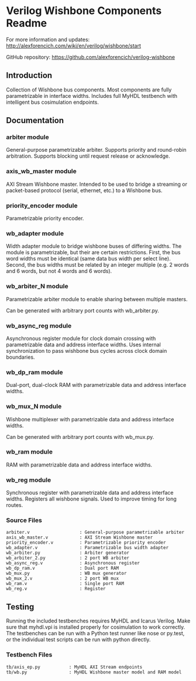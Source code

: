 # Verilog Wishbone Components Readme

For more information and updates: http://alexforencich.com/wiki/en/verilog/wishbone/start

GitHub repository: https://github.com/alexforencich/verilog-wishbone

## Introduction

Collection of Wishbone bus components.  Most components are fully
parametrizable in interface widths.  Includes full MyHDL testbench with
intelligent bus cosimulation endpoints.

## Documentation

### arbiter module

General-purpose parametrizable arbiter.  Supports priority and round-robin
arbitration.  Supports blocking until request release or acknowledge. 

### axis_wb_master module

AXI Stream Wishbone master.  Intended to be used to bridge a streaming
or packet-based protocol (serial, ethernet, etc.) to a Wishbone bus.

### priority_encoder module

Parametrizable priority encoder.

### wb_adapter module

Width adapter module to bridge wishbone buses of differing widths.  The module
is parametrizable, but their are certain restrictions.  First, the bus word
widths must be identical (same data bus width per select line).  Second, the
bus widths must be related by an integer multiple (e.g. 2 words and 6 words,
but not 4 words and 6 words).

### wb_arbiter_N module

Parametrizable arbiter module to enable sharing between multiple masters.

Can be generated with arbitrary port counts with wb_arbiter.py.

### wb_async_reg module

Asynchronous register module for clock domain crossing with parametrizable
data and address interface widths.  Uses internal synchronization to pass
wishbone bus cycles across clock domain boundaries.

### wb_dp_ram module

Dual-port, dual-clock RAM with parametrizable data and address interface
widths.

### wb_mux_N module

Wishbone multiplexer with parametrizable data and address interface widths.

Can be generated with arbitrary port counts with wb_mux.py.

### wb_ram module

RAM with parametrizable data and address interface widths.

### wb_reg module

Synchronous register with parametrizable data and address interface widths.
Registers all wishbone signals.  Used to improve timing for long routes.

### Source Files

    arbiter.v                   : General-purpose parametrizable arbiter
    axis_wb_master.v            : AXI Stream Wishbone master
    priority_encoder.v          : Parametrizable priority encoder
    wb_adapter.v                : Parametrizable bus width adapter
    wb_arbiter.py               : Arbiter generator
    wb_arbiter_2.py             : 2 port WB arbiter
    wb_async_reg.v              : Asynchronous register
    wb_dp_ram.v                 : Dual port RAM
    wb_mux.py                   : WB mux generator
    wb_mux_2.v                  : 2 port WB mux
    wb_ram.v                    : Single port RAM
    wb_reg.v                    : Register

## Testing

Running the included testbenches requires MyHDL and Icarus Verilog.  Make sure
that myhdl.vpi is installed properly for cosimulation to work correctly.  The
testbenches can be run with a Python test runner like nose or py.test, or the
individual test scripts can be run with python directly.

### Testbench Files

    tb/axis_ep.py           : MyHDL AXI Stream endpoints
    tb/wb.py                : MyHDL Wishbone master model and RAM model
